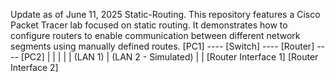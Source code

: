 Update as of June 11, 2025
Static-Routing.
This repository features a Cisco Packet Tracer lab focused on static routing. It demonstrates how to configure routers to enable communication between different network segments using manually defined routes.
[PC1] ---- [Switch] ---- [Router] ---- [PC2]
                  |                     |
                  |                     |
                  | (LAN 1)             | (LAN 2 - Simulated)
                  |                     |
          [Router Interface 1]  [Router Interface 2]
